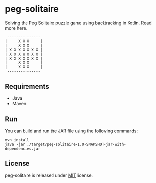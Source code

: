 # peg-solitaire

Solving the Peg Solitaire puzzle game using backtracking in Kotlin. Read more [here](https://larswaechter.dev/blog/solitaire-backtracking/).

```
 ---------------
|     X X X     |
|     X X X     |
| X X X X X X X |
| X X X o X X X |
| X X X X X X X |
|     X X X     |
|     X X X     |
 ---------------
```

## Requirements

- Java
- Maven

## Run

You can build and run the JAR file using the following commands:

```shell
mvn install
java -jar ./target/peg-solitaire-1.0-SNAPSHOT-jar-with-dependencies.jar
```

## License

peg-solitaire is released under [MIT](https://github.com/larswaechter/peg-solitaire/blob/main/LICENSE) license.